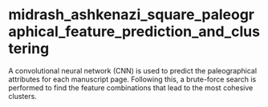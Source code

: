 # midrash_ashkenazi_square_paleographical_feature_prediction_and_clustering
A convolutional neural network (CNN) is used to predict the paleographical attributes for each manuscript page. Following this, a brute-force search is performed to find the feature combinations that lead to the most cohesive clusters.
